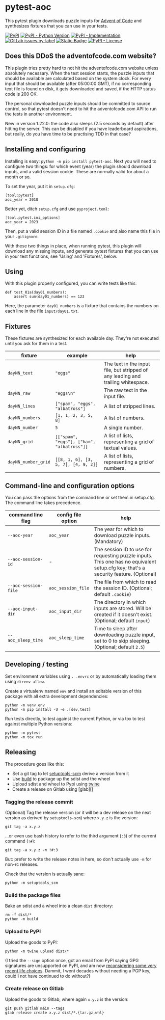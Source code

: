 # pytest-aoc

This pytest plugin downloads puzzle inputs for [Advent of Code][] and
synthesizes fixtures that you can use in your tests.

[![PyPI](https://img.shields.io/pypi/v/pytest-aoc)][pypi]
[![PyPI - Python Version](https://img.shields.io/pypi/pyversions/pytest-aoc)][pypi]
[![PyPI - Implementation](https://img.shields.io/pypi/implementation/pytest-aoc)][pypi]
[![GitLab issues by-label](https://img.shields.io/gitlab/issues/open/j0057-git%2Fpuzzle%2Fpytest-aoc)][issues]
[![Static Badge](https://img.shields.io/badge/%40-report_issue_via_email-blue)][issue-email]
[![PyPI - License](https://img.shields.io/pypi/l/pytest-aoc)][license]

[Advent of Code]: https://adventofcode.com/

[pypi]: https://pypi.org/project/pytest-aoc
[issues]: https://gitlab.com/j0057-git/puzzle/pytest-aoc/-/issues
[issue-email]: mailto:contact-project+j0057-git-puzzle-pytest-aoc-50462969-issue-@incoming.gitlab.com
[license]: ./LICENSE

## Does this DDoS the adventofcode.com website?

This plugin tries pretty hard to not hit the adventofcode.com website unless
absolutely necessary. When the test session starts, the puzzle inputs that
should be available are calculated based on the system clock. For every input
that should be available (after 05:00:00 GMT), if no corresponding text file is
found on disk, it gets downloaded and saved, if the HTTP status code is 200 OK.

The personal downloaded puzzle inputs should be committed to source control, so
that pytest doesn't need to hit the adventofcode.com API to run the tests in
another environment.

New in version 1.22.0: the code also sleeps (2.5 seconds by default) after
hitting the server. This can be disabled if you have leaderboard aspirations,
but really, do you have time to be practising TDD in that case?

## Installing and configuring

Installing is easy: `python -m pip install pytest-aoc`. Next you will need to configure
_two_ things: for which event (year) the plugin should download inputs, and a
valid session cookie. These are normally valid for about a month or so.

To set the year, put it in `setup.cfg`:

    [tool:pytest]
    aoc_year = 2018

Better yet, ditch `setup.cfg` and use `pyproject.toml`:

    [tool.pytest.ini_options]
    aoc_year = 2023

Then, put a valid session ID in a file named `.cookie` and also name this file
in your `.gitignore`.

With these two things in place, when running pytest, this plugin will download
any missing inputs, and generate pytest fixtures that you can use in your test
functions, see 'Using' and 'Fixtures', below.

## Using

With this plugin properly configured, you can write tests like this:

    def test_01a(day01_numbers):
        assert sum(day01_numbers) == 123

Here, the parameter `day01_numbers` is a fixture that contains the numbers on
each line in the file `input/day01.txt`.

## Fixtures

These fixtures are synthesized for each available day. They're not executed
until you ask for them in a test.

fixture             | example                                       | help
--------------------|-----------------------------------------------|---------------------------------------------------------------------------------
`dayNN_text`        | `"eggs"`                                      | The text in the input file, but stripped of any leading and trailing whitespace.
`dayNN_raw`         | `"eggs\n"`                                    | The raw text in the input file.
`dayNN_lines`       | `["spam", "eggs", "albatross"]`               | A list of stripped lines.
`dayNN_numbers`     | `[1, 1, 2, 3, 5, 8]`                          | A list of numbers.
`dayNN_number`      | `5`                                           | A single number.
`dayNN_grid`        | `[["spam", "eggs"], ["ham", "albatross"]]`    | A list of lists, representing a grid of textual values.
`dayNN_number_grid` | `[[8, 1, 6], [3, 5, 7], [4, 9, 2]]`           | A list of lists, representing a grid of numbers.

## Command-line and configuration options

You can pass the options from the command line or set them in setup.cfg. The
command line takes precedence.

command line flag       | config file option    | help
------------------------|-----------------------|------------------------------------------------------------------------------------------------------------------------------------
`--aoc-year`            | `aoc_year`            | The year for which to download puzzle inputs. (Mandatory)
`--aoc-session-id`      | -                     | The session ID to use for requesting puzzle inputs. This one has no equivalent setup.cfg key; that's a security feature. (Optional)
`--aoc-session-file`    | `aoc_session_file`    | The file from which to read the session ID. (Optional; default `.cookie`)
`--aoc-input-dir`       | `aoc_input_dir`       | The directory in which inputs are stored. Will be created if it doesn't exist. (Optional; default `input`)
`--aoc_sleep_time`      | `aoc_sleep_time`      | Time to sleep after downloading puzzle input, set to 0 to skip sleeping. (Optional; default `2.5`)

## Developing / testing

Set environment variables using `. .envrc` or by automatically loading them
using `direnv allow`.

Create a virtualenv named `env` and install an editable version of this package
with all extra development dependencies:

    python -m venv env
    python -m pip install -U -e .[dev,test]

Run tests directly, to test against the current Python, or via tox to test
against multiple Python versions:

    python -m pytest
    python -m tox run

## Releasing

The procedure goes like this:

- Set a git tag to let [setuptools-scm][] derive a version from it
- Use [build][] to package up the sdist and the wheel
- Upload sdist and wheel to Pypi using [twine][]
- Create a release on Gitlab using [glab][]

### Tagging the release commit

(Optional) Tag the release version (or it will be a dev release on the next version as
derived by `setuptools-scm`) where `x.y.z` is the version:

    git tag -a x.y.z

...or even use bash history to refer to the third argument (`:3`) of the current command (`!#`):

    git tag -a x.y.z -m !#:3

But: prefer to write the release notes in here, so don't actually use `-m` for
non-rc releases.

Check that the version is actually sane:

    python -m setuptools_scm

### Build the package files

Bake an sdist and a wheel into a clean `dist` directory:

    rm -f dist/*
    python -m build

### Upload to PyPI

Upload the goods to PyPI:

    python -m twine upload dist/*

(I tried the `--sign` option once, got an email from PyPI saying GPG signatures
are unsupported on PyPI, and am now [reconsidering some very recent life
choices][pypi-removing-pgp]. Dammit, I went decades without needing a PGP key,
could I not have continued to do without?)

### Create release on Gitlab

Upload the goods to Gitlab, where again `x.y.z` is the version:

    git push gitlab main --tags
    glab release create x.y.z dist/*.{tar.gz,whl}

[setuptools-scm]: https://pypi.org/project/setuptools-scm/
[build]: https://pypi.org/project/build/
[twine]: https://pypi.org/project/twine/
[gitlab-cli]: https://gitlab.com/gitlab-org/cli
[pypi-removing-pgp]: https://blog.pypi.org/posts/2023-05-23-removing-pgp/
